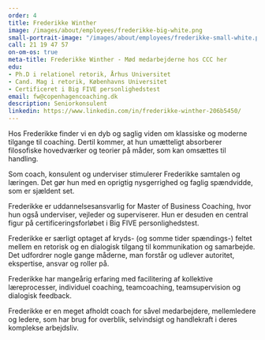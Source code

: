 ```yaml
---
order: 4
title: Frederikke Winther
image: /images/about/employees/frederikke-big-white.png
small-portrait-image: "/images/about/employees/frederikke-small-white.png"
call: 21 19 47 57
on-om-os: true
meta-title: Frederikke Winther - Mød medarbejderne hos CCC her
edu:
- Ph.D i relationel retorik, Århus Universitet
- Cand. Mag i retorik, Københavns Universitet
- Certificeret i Big FIVE personlighedstest
email: fw@copenhagencoaching.dk
description: Seniorkonsulent
linkedin: https://www.linkedin.com/in/frederikke-winther-206b5450/
---
```

Hos Frederikke finder vi en dyb og saglig viden om klassiske og moderne tilgange til coaching. Dertil kommer, at hun umætteligt absorberer filosofiske hovedværker og teorier på måder, som kan omsættes til handling.

Som coach, konsulent og underviser stimulerer Frederikke samtalen og læringen. Det gør hun med en oprigtig nysgerrighed og faglig spændvidde, som er sjældent set.

Frederikke er uddannelsesansvarlig for Master of Business Coaching, hvor hun også underviser, vejleder og superviserer. Hun er desuden en central figur på certificeringsforløbet i Big FIVE personlighedstest.

Frederikke er særligt optaget af kryds- (og somme tider spændings-) feltet mellem en retorisk og en dialogisk tilgang til kommunikation og samarbejde. Det udfordrer nogle gange måderne, man forstår og udlever autoritet, ekspertise, ansvar og roller på.

Frederikke har mangeårig erfaring med facilitering af kollektive læreprocesser, individuel coaching, teamcoaching, teamsupervision og dialogisk feedback.

Frederikke er en meget afholdt coach for såvel medarbejdere, mellemledere og ledere, som har brug for overblik, selvindsigt og handlekraft i deres komplekse arbejdsliv.